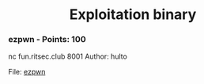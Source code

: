 <h1 align="center">Exploitation binary</h1>


<h3>ezpwn - Points: 100</h3>
nc fun.ritsec.club 8001
Author: hulto

File: <a href="https://github.com/Ne0Lux-C1Ph3r/WRITE-UP/edit/master/RITSEC_CTF_2018/Files/ezpwn">ezpwn</a>

